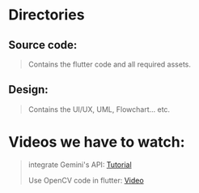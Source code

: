 # Directories
## Source code:
> Contains the flutter code and all required assets.
## Design:
> Contains the UI/UX, UML, Flowchart... etc.
# Videos we have to watch:
> integrate Gemini's API: [Tutorial](https://ai.google.dev/tutorials/dart_quickstart)
> 
> Use OpenCV code in flutter: [Video](https://www.youtube.com/watch?v=wGH_KWpaAVM)
